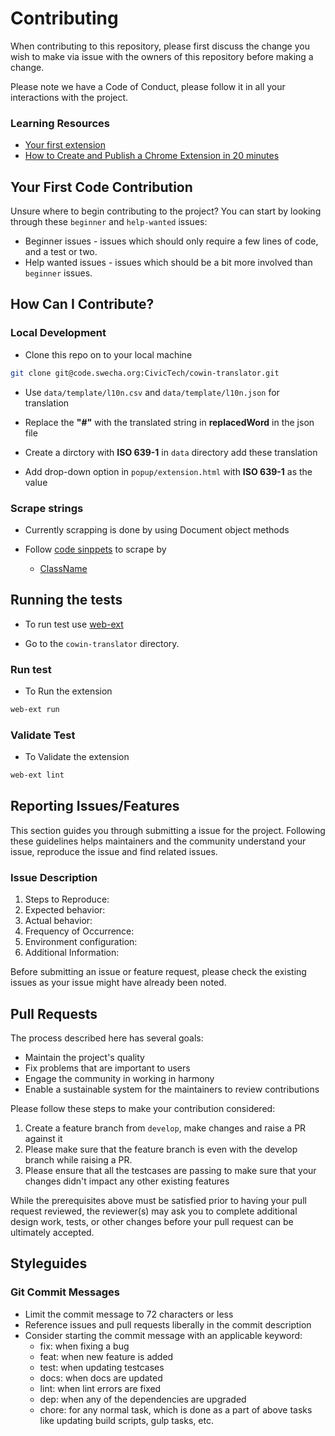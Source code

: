 # Contributing

When contributing to this repository, please first discuss the change you wish to make via issue with the owners of this repository before making a change.

Please note we have a Code of Conduct, please follow it in all your interactions with the project.

### Learning Resources

- [Your first extension](https://developer.mozilla.org/en-US/docs/Mozilla/Add-ons/WebExtensions/Your_first_WebExtension)
- [How to Create and Publish a Chrome Extension in 20 minutes](https://www.freecodecamp.org/news/how-to-create-and-publish-a-chrome-extension-in-20-minutes-6dc8395d7153/)

## Your First Code Contribution

Unsure where to begin contributing to the project? You can start by looking through these `beginner` and `help-wanted` issues:

- Beginner issues - issues which should only require a few lines of code, and a test or two.
- Help wanted issues - issues which should be a bit more involved than `beginner` issues.

## How Can I Contribute?

### Local Development

- Clone this repo on to your local machine

```bash
git clone git@code.swecha.org:CivicTech/cowin-translator.git
```

- Use `data/template/l10n.csv` and `data/template/l10n.json` for translation

- Replace the **"#"** with the translated string in **replacedWord** in the json file

- Create a dirctory with **ISO 639-1** in `data` directory add these translation

- Add drop-down option in `popup/extension.html` with **ISO 639-1** as the value

### Scrape strings

- Currently scrapping is done by using Document object methods

- Follow [code sinppets](https://code.swecha.org/CivicTech/cowin-translator/-/snippets/) to scrape by
  - [ClassName](https://code.swecha.org/CivicTech/cowin-translator/-/snippets/630)

## Running the tests

- To run test use [web-ext](https://www.npmjs.com/package/web-ext)

- Go to the `cowin-translator` directory.

### Run test

- To Run the extension

```bash
web-ext run
```

### Validate Test

- To Validate the extension

```bash
web-ext lint
```

## Reporting Issues/Features

This section guides you through submitting a issue for the project. Following these guidelines helps maintainers and the community understand your issue, reproduce the issue and find related issues.

### Issue Description

1. Steps to Reproduce:
2. Expected behavior:
3. Actual behavior:
4. Frequency of Occurrence:
5. Environment configuration:
6. Additional Information:

Before submitting an issue or feature request, please check the existing issues as your issue might have already been noted.

## Pull Requests

The process described here has several goals:

- Maintain the project's quality
- Fix problems that are important to users
- Engage the community in working in harmony
- Enable a sustainable system for the maintainers to review contributions

Please follow these steps to make your contribution considered:

1. Create a feature branch from `develop`, make changes and raise a PR against it
2. Please make sure that the feature branch is even with the develop branch while raising a PR.
3. Please ensure that all the testcases are passing to make sure that your changes didn't impact any other existing features

While the prerequisites above must be satisfied prior to having your pull request reviewed, the reviewer(s) may ask you to complete additional design work, tests, or other changes before your pull request can be ultimately accepted.

## Styleguides

### Git Commit Messages

- Limit the commit message to 72 characters or less
- Reference issues and pull requests liberally in the commit description
- Consider starting the commit message with an applicable keyword:
  - fix: when fixing a bug
  - feat: when new feature is added
  - test: when updating testcases
  - docs: when docs are updated
  - lint: when lint errors are fixed
  - dep: when any of the dependencies are upgraded
  - chore: for any normal task, which is done as a part of above tasks like updating build scripts, gulp tasks, etc.
